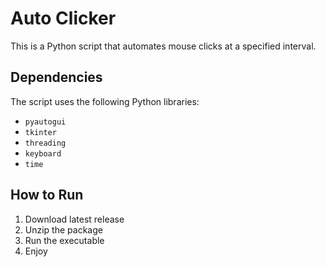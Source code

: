 # Auto Clicker

This is a Python script that automates mouse clicks at a specified interval.

## Dependencies

The script uses the following Python libraries:

- `pyautogui`
- `tkinter`
- `threading`
- `keyboard`
- `time`

## How to Run

1. Download latest release
2. Unzip the package
3. Run the executable
4. Enjoy